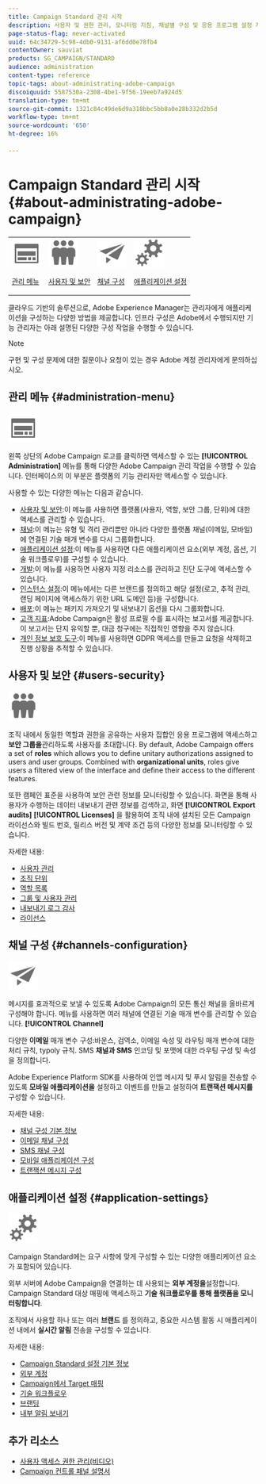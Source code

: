```yaml
---
title: Campaign Standard 관리 시작
description: 사용자 및 권한 관리, 모니터링 지침, 채널별 구성 및 응용 프로그램 설정 지침 등을 살펴볼 수 있습니다.
page-status-flag: never-activated
uuid: 64c34729-5c98-4db0-9131-af6dd0e78fb4
contentOwner: sauviat
products: SG_CAMPAIGN/STANDARD
audience: administration
content-type: reference
topic-tags: about-administrating-adobe-campaign
discoiquuid: 5587530a-2308-4be1-9f56-19eeb7a924d5
translation-type: tm+mt
source-git-commit: 1321c84c49de6d9a318bbc5bb8a0e28b332d2b5d
workflow-type: tm+mt
source-wordcount: '650'
ht-degree: 16%

---
```



# Campaign Standard 관리 시작 {#about-administrating-adobe-campaign}

<table>
<tr><td><img src="assets/do-not-localize/icon_menu.svg" width="60px"><p><a href="#administration-menu">관리 메뉴</a></p></td>
<td><img src="assets/do-not-localize/icon_users.svg" width="60px"><p><a href="#users-security">사용자 및 보안</a></p></td>
<td><img src="assets/do-not-localize/icon_channels.svg" width="60px"><p><a href="#channels-configuration">채널 구성</a></p></td>
<td><img src="assets/do-not-localize/icon_settings.svg" width="60px"><p><a href="#application-settings">애플리케이션 설정</a></p></td></tr>
</table>

클라우드 기반의 솔루션으로, Adobe Experience Manager는 관리자에게 애플리케이션을 구성하는 다양한 방법을 제공합니다. 인프라 구성은 Adobe에서 수행되지만 기능 관리자는 아래 설명된 다양한 구성 작업을 수행할 수 있습니다.

>[!NOTE]
>
>구현 및 구성 문제에 대한 질문이나 요청이 있는 경우 Adobe 계정 관리자에게 문의하십시오.

## 관리 메뉴 {#administration-menu}

<img src="assets/do-not-localize/icon_menu.svg" width="60px">

왼쪽 상단의 Adobe Campaign 로고를 클릭하면 액세스할 수 있는 **[!UICONTROL Administration]** 메뉴를 통해 다양한 Adobe Campaign 관리 작업을 수행할 수 있습니다. 인터페이스의 이 부분은 플랫폼의 기능 관리자만 액세스할 수 있습니다.

사용할 수 있는 다양한 메뉴는 다음과 같습니다.

* [사용자 및 보안](../../administration/using/about-access-management.md):이 메뉴를 사용하면 플랫폼(사용자, 역할, 보안 그룹, 단위)에 대한 액세스를 관리할 수 있습니다.
* [채널](../../administration/using/about-channel-configuration.md):이 메뉴는 유형 및 격리 관리뿐만 아니라 다양한 플랫폼 채널(이메일, 모바일)에 연결된 기술 매개 변수를 다시 그룹화합니다.
* [애플리케이션 설정](../../administration/using/external-accounts.md):이 메뉴를 사용하면 다른 애플리케이션 요소(외부 계정, 옵션, 기술 워크플로우)를 구성할 수 있습니다.
* [개발](../../developing/using/data-model-concepts.md):이 메뉴를 사용하면 사용자 지정 리소스를 관리하고 진단 도구에 액세스할 수 있습니다.
* [인스턴스 설정](../../administration/using/branding.md):이 메뉴에서는 다른 브랜드를 정의하고 해당 설정(로고, 추적 관리, 랜딩 페이지에 액세스하기 위한 URL 도메인 등)을 구성합니다.
* [배포](../../automating/using/managing-packages.md):이 메뉴는 패키지 가져오기 및 내보내기 옵션을 다시 그룹화합니다.
* [고객 지표](../../audiences/using/active-profiles.md):Adobe Campaign은 활성 프로필 수를 표시하는 보고서를 제공합니다. 이 보고서는 단지 유익할 뿐, 대금 청구에는 직접적인 영향을 주지 않습니다.
* [개인 정보 보호 도구](https://helpx.adobe.com/kr/campaign/kb/campaign-privacy.html):이 메뉴를 사용하면 GDPR 액세스를 만들고 요청을 삭제하고 진행 상황을 추적할 수 있습니다.

## 사용자 및 보안 {#users-security}

<img src="assets/do-not-localize/icon_users.svg"  width="60px">

조직 내에서 동일한 역할과 권한을 공유하는 사용자 집합인 응용 프로그램에 액세스하고 **보안 그룹을**&#x200B;관리하도록 사용자를 초대합니다. By default, Adobe Campaign offers a set of **roles** which allows you to define unitary authorizations assigned to users and user groups. Combined with **organizational units**, roles give users a filtered view of the interface and define their access to the different features.

또한 캠페인 표준을 사용하여 보안 관련 정보를 모니터링할 수 있습니다. 화면을 통해 사용자가 수행하는 데이터 내보내기 관련 정보를 검색하고, 화면 **[!UICONTROL Export audits]** **[!UICONTROL Licenses]** 을 활용하여 조직 내에 설치된 모든 Campaign 라이선스와 빌드 번호, 릴리스 버전 및 계약 조건 등의 다양한 정보를 모니터링할 수 있습니다.

자세한 내용:

* [사용자 관리](../../administration/using/users-management.md)
* [조직 단위](../../administration/using/organizational-units.md)
* [역할 목록](../../administration/using/list-of-roles.md)
* [그룹 및 사용자 관리](../../administration/using/managing-groups-and-users.md)
* [내보내기 로그 감사](../../administration/using/auditing-export-logs.md)
* [라이선스](../../administration/using/licenses.md)

## 채널 구성 {#channels-configuration}

<img src="assets/do-not-localize/icon_channels.svg" width="60px">

메시지를 효과적으로 보낼 수 있도록 Adobe Campaign의 모든 통신 채널을 올바르게 구성해야 합니다. 메뉴를 사용하면 여러 채널에 연결된 기술 매개 변수를 관리할 수 있습니다. **[!UICONTROL Channel]**

다양한 **이메일** 매개 변수 구성:바운스, 검역소, 이메일 속성 및 라우팅 매개 변수에 대한 처리 규칙, typoly 규칙. SMS **채널과 SMS** 인코딩 및 포맷에 대한 라우팅 구성 및 속성을 정의합니다.

Adobe Experience Platform SDK를 사용하여 인앱 메시지 및 푸시 알림을 전송할 수 있도록 **모바일 애플리케이션을** 설정하고 이벤트를 만들고 설정하여 **트랜잭션 메시지를** 구성할 수 있습니다.

자세한 내용:

* [채널 구성 기본 정보](../../administration/using/about-channel-configuration.md)
* [이메일 채널 구성](../../administration/using/configuring-email-channel.md)
* [SMS 채널 구성](../../administration/using/configuring-sms-channel.md)
* [모바일 애플리케이션 구성](../../administration/using/configuring-a-mobile-application.md)
* [트랜잭션 메시지 구성](../../administration/using/configuring-transactional-messaging.md)

## 애플리케이션 설정 {#application-settings}

<img src="assets/do-not-localize/icon_settings.svg" width="60px">

Campaign Standard에는 요구 사항에 맞게 구성할 수 있는 다양한 애플리케이션 요소가 포함되어 있습니다.

외부 서버에 Adobe Campaign을 연결하는 데 사용되는 **외부 계정을**&#x200B;설정합니다. Campaign Standard 대상 매핑에 액세스하고 **기술 워크플로우를 통해 플랫폼을 모니터링합니다**.

조직에서 사용할 하나 또는 여러 **브랜드** 를 정의하고, 중요한 시스템 활동 시 애플리케이션 내에서 **실시간 알림** 전송을 구성할 수 있습니다.

자세한 내용:

* [Campaign Standard 설정 기본 정보](../../administration/using/about-campaign-standard-settings.md)
* [외부 계정](../../administration/using/external-accounts.md)
* [Campaign에서 Target 매핑](../../administration/using/target-mappings-in-campaign.md)
* [기술 워크플로우](../../administration/using/technical-workflows.md)
* [브랜딩](../../administration/using/branding.md)
* [내부 알림 보내기](../../administration/using/sending-internal-notifications.md)

## 추가 리소스

* [사용자 액세스 권한 관리(비디오)](https://docs.adobe.com/content/help/en/campaign-standard-learn/tutorials/administrating/managing-user-access-rights.html)
* [Campaign 컨트롤 패널 설명서](https://docs.adobe.com/content/help/ko-KR/control-panel/using/control-panel-home.html)
